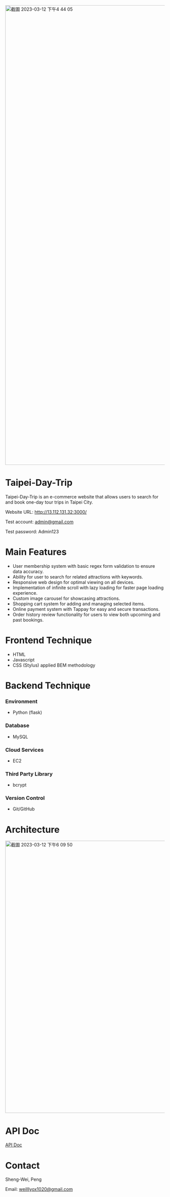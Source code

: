 <img width="1452" alt="截圖 2023-03-12 下午4 44 05" src="https://user-images.githubusercontent.com/75289113/224533977-2a80c2e8-7f35-483e-bd48-ebc9d8f4fa18.png">



# Taipei-Day-Trip
Taipei-Day-Trip is an e-commerce website that allows users to search for and book one-day tour trips in Taipei City.

Website URL: http://13.112.131.32:3000/

Test account: admin@gmail.com

Test password: Admin123


# Main Features
- User membership system with basic regex form validation to ensure data accuracy.
- Ability for user to search for related attractions with keywords.
- Responsive web design for optimal viewing on all devices.
- Implementation of infinite scroll with lazy loading for faster page loading experience.
- Custom image carousel for showcasing attractions.
- Shopping cart system for adding and managing selected items.
- Online payment system with Tappay for easy and secure transactions.
- Order history review functionality for users to view both upcoming and past bookings.


# Frontend Technique
- HTML
- Javascript
- CSS (Stylus) applied BEM methodology

# Backend Technique
### Environment
- Python (flask)
### Database
- MySQL
### Cloud Services
- EC2
### Third Party Library
- bcrypt
### Version Control
- Git/GitHub

# Architecture
<img width="860" alt="截圖 2023-03-12 下午6 09 50" src="https://user-images.githubusercontent.com/75289113/224537984-405262b5-1d5e-42b7-a15a-b63428b661be.png">

# API Doc
[API Doc](https://app.swaggerhub.com/apis-docs/padax/taipei-day-trip/1.1.0)

# Contact
Sheng-Wei, Peng

Email: weilllyox1020@gmail.com
